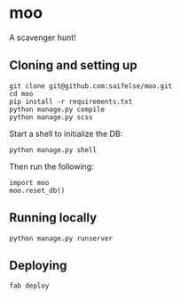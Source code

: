 moo
===

A scavenger hunt!

Cloning and setting up
---------------
```
git clone git@github.com:saifelse/moo.git
cd moo
pip install -r requirements.txt
python manage.py compile
python manage.py scss
```

Start a shell to initialize the DB:
```
python manage.py shell
```

Then run the following:
```
import moo
moo.reset_db()
```

Running locally
---------------
`python manage.py runserver`

Deploying
---------
`fab deploy`

